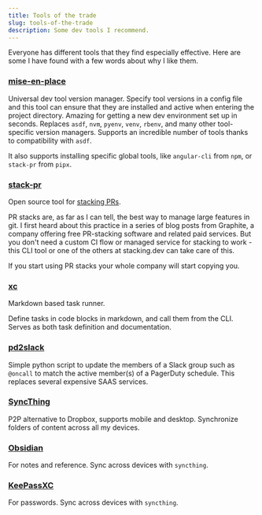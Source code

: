 ```yaml
---
title: Tools of the trade
slug: tools-of-the-trade
description: Some dev tools I recommend.
---
```


Everyone has different tools that they find especially effective. Here are some I have found with a few words about why I like them.

### [mise-en-place](https://mise.jdx.dev/)
Universal dev tool version manager. Specify tool versions in a config file and this tool can ensure that they are installed and active when entering the project directory. Amazing for getting a new dev environment set up in seconds. Replaces `asdf`, `nvm`, `pyenv`, `venv`, `rbenv`, and many other tool-specific version managers. Supports an incredible number of tools thanks to compatibility with `asdf`.

It also supports installing specific global tools, like `angular-cli` from `npm`, or `stack-pr` from `pipx`.

### [stack-pr](https://github.com/modular/stack-pr)
Open source tool for [stacking PRs](https://www.stacking.dev/).

PR stacks are, as far as I can tell, the best way to manage large features in git. I first heard about this practice in a series of blog posts from Graphite, a company offering free PR-stacking software and related paid services. But you don't need a custom CI flow or managed service for stacking to work - this CLI tool or one of the others at stacking.dev can take care of this.

If you start using PR stacks your whole company will start copying you.

### [xc](https://xcfile.dev/)
Markdown based task runner.

Define tasks in code blocks in markdown, and call them from the CLI. Serves as both task definition and documentation.

### [pd2slack](https://github.com/sidpremkumar/pd2slack)
Simple python script to update the members of a Slack group such as `@oncall` to match the active member(s) of a PagerDuty schedule. This replaces several expensive SAAS services.

### [SyncThing](https://syncthing.net/)
P2P alternative to Dropbox, supports mobile and desktop. Synchronize folders of content across all my devices.

### [Obsidian](https://obsidian.md/)
For notes and reference. Sync across devices with `syncthing`.

### [KeePassXC](https://keepassxc.org/)
For passwords. Sync across devices with `syncthing`.
